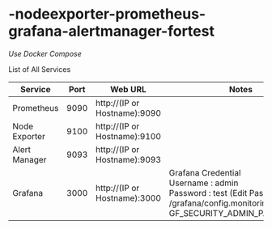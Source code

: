 # -nodeexporter-prometheus-grafana-alertmanager-fortest

*Use Docker Compose*<br>

List of All Services

| Service | Port | Web URL | Notes |
| ------------- | ------------- | ------------- | ------------- |
| Prometheus | 9090 | http://(IP or Hostname):9090 | |
| Node Exporter | 9100 | http://(IP or Hostname):9100 | |
| Alert Manager | 9093 | http://(IP or Hostname):9093 | |
| Grafana | 3000 | http://(IP or Hostname):3000 | Grafana Credential <br> Username : admin <br> Password : test (Edit Password in /grafana/config.monitoring) GF_SECURITY_ADMIN_PASSWORD=) |
